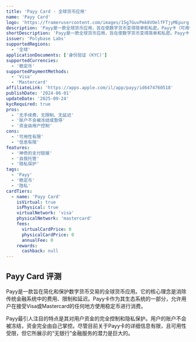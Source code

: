 ```yaml
---
title: 'Payy Card - 全球货币应用'
name: 'Payy Card'
logo: 'https://framerusercontent.com/images/15g7GuvPmk8VOelfFTjyMEpurg.svg'
description: 'Payy是一款全球货币应用，旨在使数字货币变得简单和私密。Payy卡（可用性有限）支持在线或在商店中消费稳定币，并具有无与伦'
shortDescription: 'Payy是一款全球货币应用，旨在使数字货币变得简单和私密。Payy卡（可用性有限）支持在线或在商店中消费稳定币，并具有无与伦'
issuer: 'Polybase Labs'
supportedRegions:
  - '全球'
applicationDocuments: ['身份验证 (KYC)']
supportedCurrencies:
  - '稳定币'
supportedPaymentMethods:
  - 'Visa'
  - 'Mastercard'
affiliateLink: 'https://apps.apple.com/il/app/payy/id6474760518'
publishDate: '2024-06-01'
updateDate: '2025-09-24'
kycRequired: true
pros:
  - '无手续费、无限制、无延迟'
  - '账户不会被冻结或暂停'
  - '资金由用户控制'
cons:
  - '可用性有限'
  - '信息有限'
features:
  - '神奇的支付链接'
  - '自我托管'
  - '隐私保护'
tags:
  - 'Payy'
  - '稳定币'
  - '隐私'
cardTiers:
  - name: 'Payy Card'
    isVirtual: true
    isPhysical: true
    virtualNetwork: 'visa'
    physicalNetwork: 'mastercard'
    fees:
      virtualCardPrice: 0
      physicalCardPrice: 0
      annualFee: 0
    rewards:
      cashback: null
---
```


## Payy Card 评测

Payy是一款旨在简化和保护数字货币交易的全球货币应用。它的核心理念是消除传统金融系统中的费用、限制和延迟。Payy卡作为其生态系统的一部分，允许用户在接受Visa或Mastercard的任何地方使用稳定币进行消费。

Payy最引人注目的特点是其对用户资金的完全控制和隐私保护。用户的账户不会被冻结，资金完全由自己掌控。尽管目前关于Payy卡的详细信息有限，且可用性受限，但它所展示的“无银行”金融服务的潜力是巨大的。
